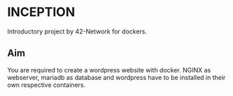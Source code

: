 # INCEPTION
Introductory project by 42-Network for dockers.

## Aim
You are required to create a wordpress website with docker. NGINX as webserver, mariadb as database and wordpress have to be installed in their own respective containers.
